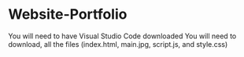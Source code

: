 # Website-Portfolio

You will need to have Visual Studio Code downloaded
You will need to download, all the files (index.html, main.jpg, script.js, and style.css)
